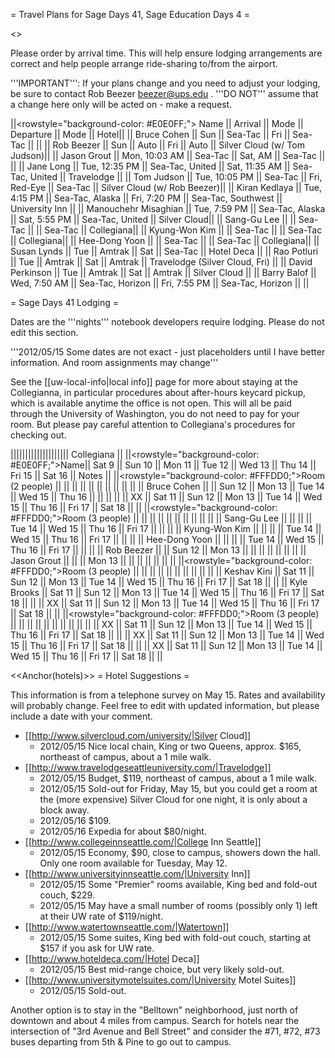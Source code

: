 = Travel Plans for Sage Days 41, Sage Education Days 4 =

<<TableOfContents>>

Please order by arrival time. This will help ensure lodging arrangements are correct and help people arrange ride-sharing to/from the airport.

'''IMPORTANT''': If your plans change and you need to adjust your lodging, be sure to contact Rob Beezer beezer@ups.edu .  '''DO NOT''' assume that a change here only will be acted on - make a request.


||<rowstyle="background-color: #E0E0FF;"> Name ||  Arrival || Mode || Departure || Mode || Hotel||
|| Bruce Cohen             || Sun             || Sea-Tac            || Fri              || Sea-Tac            || ||
|| Rob Beezer              || Sun             || Auto               || Fri              || Auto               || Silver Cloud (w/ Tom Judson)||
|| Jason Grout             || Mon, 10:03 AM   || Sea-Tac            || Sat,        AM   || Sea-Tac            || ||
|| Jane Long               || Tue, 12:35 PM   || Sea-Tac, United    || Sat,  11:35 AM   || Sea-Tac, United    || Travelodge ||
|| Tom Judson              || Tue, 10:05 PM   || Sea-Tac            || Fri,   Red-Eye   || Sea-Tac            || Silver Cloud (w/ Rob Beezer)||
|| Kiran Kedlaya           || Tue,  4:15 PM   || Sea-Tac, Alaska    || Fri,   7:20 PM   || Sea-Tac, Southwest || University Inn ||
|| Manouchehr Misaghian    || Tue,  7:59 PM   || Sea-Tac, Alaska    || Sat,   5:55 PM   || Sea-Tac, United    || Silver Cloud||
|| Sang-Gu Lee             ||                 || Sea-Tac            ||                  || Sea-Tac            || Collegiana||
|| Kyung-Won Kim           ||                 || Sea-Tac            ||                  || Sea-Tac            || Collegiana||
|| Hee-Dong Yoon           ||                 || Sea-Tac            ||                  || Sea-Tac            || Collegiana||
|| Susan Lynds             || Tue             || Amtrak             || Sat              || Sea-Tac            || Hotel Deca ||
|| Rao Potluri             || Tue             || Amtrak             || Sat              || Amtrak             || Travelodge (Silver Cloud, Fri) ||
|| David Perkinson         || Tue             || Amtrak             || Sat              || Amtrak             || Silver Cloud ||
|| Barry Balof             || Wed,  7:50 AM   || Sea-Tac, Horizon   || Fri,   7:55 PM   || Sea-Tac, Horizon   || ||


= Sage Days 41 Lodging =

Dates are the '''nights''' notebook developers require lodging.  Please do not edit this section.

'''2012/05/15 Some dates are not exact - just placeholders until I have better information. And room assignments may change'''

See the [[uw-local-info|local info]] page for more about staying at the Collegianna, in particular procedures about after-hours keycard pickup, which is available anytime the office is not open.  This will all be paid through the University of Washington, you do not need to pay for your room.  But please pay careful attention to Collegiana's procedures for checking out.


|||||||||||||||||||| Collegiana  ||
||<rowstyle="background-color: #E0E0FF;">Name|| Sat  9 || Sun 10 || Mon 11 || Tue 12 || Wed 13 || Thu 14 || Fri 15 || Sat 16 || Notes ||
||<rowstyle="background-color: #FFFDD0;">Room (2 people) || || || || || || || || || ||
|| Bruce Cohen        ||        || Sun 12 || Mon 13 || Tue 14 || Wed 15 || Thu 16 ||        ||        || ||
|| XX                 || Sat 11 || Sun 12 || Mon 13 || Tue 14 || Wed 15 || Thu 16 || Fri 17 || Sat 18 || ||
||<rowstyle="background-color: #FFFDD0;">Room (3 people) || || || || || || || || || ||
|| Sang-Gu Lee        ||        ||        ||        || Tue 14 || Wed 15 || Thu 16 || Fri 17 ||        || ||
|| Kyung-Won Kim      ||        ||        ||        || Tue 14 || Wed 15 || Thu 16 || Fri 17 ||        || ||
|| Hee-Dong Yoon      ||        ||        ||        || Tue 14 || Wed 15 || Thu 16 || Fri 17 ||        || ||
|| Rob Beezer         ||        || Sun 12 || Mon 13 ||        ||        ||        ||        ||        || ||
|| Jason Grout        ||        ||        || Mon 13 ||        ||        ||        ||        ||        || ||
||<rowstyle="background-color: #FFFDD0;">Room (3 people) || || || || || || || || || ||
|| Keshav Kini        || Sat 11 || Sun 12 || Mon 13 || Tue 14 || Wed 15 || Thu 16 || Fri 17 || Sat 18 || ||
|| Kyle Brooks        || Sat 11 || Sun 12 || Mon 13 || Tue 14 || Wed 15 || Thu 16 || Fri 17 || Sat 18 || ||
|| XX                 || Sat 11 || Sun 12 || Mon 13 || Tue 14 || Wed 15 || Thu 16 || Fri 17 || Sat 18 || ||
||<rowstyle="background-color: #FFFDD0;">Room (3 people) || || || || || || || || || ||
|| XX                 || Sat 11 || Sun 12 || Mon 13 || Tue 14 || Wed 15 || Thu 16 || Fri 17 || Sat 18 || ||
|| XX                 || Sat 11 || Sun 12 || Mon 13 || Tue 14 || Wed 15 || Thu 16 || Fri 17 || Sat 18 || ||
|| XX                 || Sat 11 || Sun 12 || Mon 13 || Tue 14 || Wed 15 || Thu 16 || Fri 17 || Sat 18 || ||

<<Anchor(hotels)>>
= Hotel Suggestions =

This information is from a telephone survey on May 15.  Rates and availability will probably change.  Feel free to edit with updated information, but please include a date with your comment.

 * [[http://www.silvercloud.com/university/|Silver Cloud]]
   * 2012/05/15 Nice local chain, King or two Queens, approx. $165, northeast of campus, about a 1 mile walk.
 * [[http://www.travelodgeseattleuniversity.com/|Travelodge]]
   * 2012/05/15 Budget, $119, northeast of campus, about a 1 mile walk.  
   * 2012/05/15 Sold-out for Friday, May 15, but you could get a room at the (more expensive) Silver Cloud for one night, it is only about a block away.
   * 2012/05/16 $109.
   * 2012/05/16 Expedia for about $80/night.
 * [[http://www.collegeinnseattle.com/|College Inn Seattle]]
   * 2012/05/15 Economy, $90, close to campus, showers down the hall.  Only one room available for Tuesday, May 12.
 * [[http://www.universityinnseattle.com/|University Inn]]
   * 2012/05/15 Some "Premier" rooms available, King bed and fold-out couch, $229.
   * 2012/05/15 May have a small number of rooms (possibly only 1) left at their UW rate of $119/night.
 * [[http://www.watertownseattle.com/|Watertown]]
   * 2012/05/15 Some suites, King bed with fold-out couch, starting at $157 if you ask for UW rate.
 * [[http://www.hoteldeca.com/|Hotel Deca]]
   * 2012/05/15 Best mid-range choice, but very likely sold-out.
 * [[http://www.universitymotelsuites.com/|University Motel Suites]]
   * 2012/05/15 Sold-out.

Another option is to stay in the "Belltown" neighborhood, just north of downtown and about 4 miles from campus.  Search for hotels near the intersection of "3rd Avenue and Bell Street" and consider the #71, #72, #73 buses departing from 5th & Pine to go out to campus.
